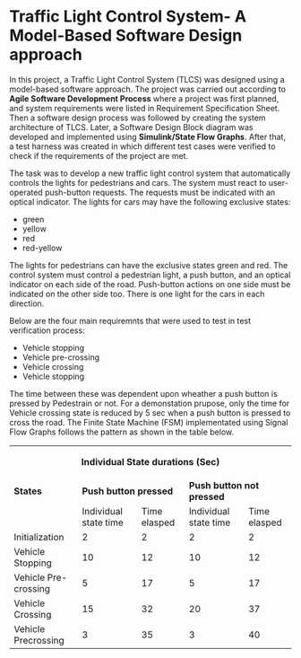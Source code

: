 # Traffic Light Control System- A Model-Based Software Design approach
In this project, a Traffic Light Control System (TLCS) was designed using a model-based software approach. The project was carried out according to **Agile Software Development Process** where a project was first planned, and system requirements were listed in Requirement Specification Sheet. Then a software design process was followed by creating the system architecture of TLCS. Later, a Software Design Block diagram was developed and implemented using **Simulink/State Flow Graphs**. After that, a test harness was created in which different test cases were verified to check if the requirements of the project are met.

The task was to develop a new traffic light control system that automatically controls the lights for pedestrians and cars. The system must react to user-operated push-button requests. The requests must be indicated with an optical indicator. The lights for cars may have the following exclusive states: 

- green
- yellow
- red
- red-yellow

The lights for pedestrians can have the exclusive states green and red. The control system must control a pedestrian light, a push button, and an optical indicator on each side of the road. Push-button actions on one side must be indicated on the other side too. There is one light for the cars in each direction.

Below are the four main requiremnts that were used to test in test verification process:

- Vehicle stopping
- Vehicle pre-crossing
- Vehicle crossing
- Vehicle stopping

The time between these was dependent upon wheather a push button is pressed by Pedestrain or not. For a demonstation prupose, only the time for Vehicle crossing state is reduced by 5 sec when a push button is pressed to cross the road. The Finite State Machine (FSM) implementated using Signal Flow Graphs follows the pattern as shown in the table below.

 
  
<table>
  
   <tr>
    <td colspan="5"><p align="center"><strong>Individual State durations (Sec) </strong></p> </td>
  </tr>
  
  <tr>
    <td rowspan="1"><b> States </b></td>
    <td colspan="2"><b> Push button pressed</b> </td>
    <td colspan="2"><b> Push button not pressed </b></td>
  </tr>
  
  <tr>
    <td></td>
    <td>Individual state time</td>
    <td>Time elasped</td>
    <td>Individual state time</td>
    <td>Time elasped</td>
  </tr>
  
   <tr>
    <td>Initialization</td>
    <td>2</td>
    <td>2</td>
    <td>2</td>
    <td>2</td>
  </tr>
     <tr>
    <td>Vehicle Stopping</td>
    <td>10</td>
    <td>12</td>
    <td>10</td>
    <td>12</td>
  </tr>
     <tr>
    <td>Vehicle Pre-crossing</td>
    <td>5</td>
    <td>17</td>
    <td>5</td>
    <td>17</td>
  </tr>
     <tr>
    <td>Vehicle Crossing</td>
    <td>15</td>
    <td>32</td>
    <td>20</td>
    <td>37</td>
  </tr>
     <tr>
    <td>Vehicle Precrossing</td>
    <td>3</td>
    <td>35</td>
    <td>3</td>
    <td>40</td>
  </tr>
</table>
